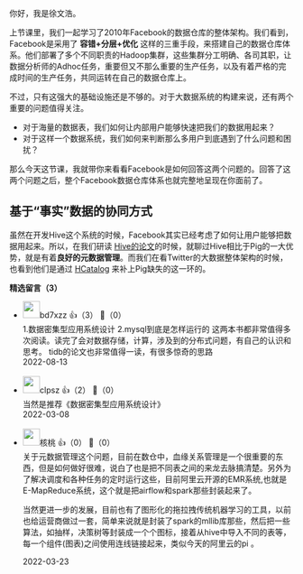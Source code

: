 你好，我是徐文浩。

上节课里，我们一起学习了2010年Facebook的数据仓库的整体架构。我们看到，Facebook是采用了 **容错+分层+优化** 这样的三重手段，来搭建自己的数据仓库体系。他们部署了多个不同职责的Hadoop集群，这些集群分工明确、各司其职，让数据分析师的Adhoc任务，重要但又不那么重要的生产任务，以及有着严格的完成时间的生产任务，共同运转在自己的数据仓库上。

不过，只有这强大的基础设施还是不够的。对于大数据系统的构建来说，还有两个重要的问题值得关注。

- 对于海量的数据表，我们如何让内部用户能够快速把我们的数据用起来？
- 对于这样一个数据系统，我们如何来判断那么多用户到底遇到了什么问题和困扰？

那么今天这节课，我就带你来看看Facebook是如何回答这两个问题的。回答了这两个问题之后，整个Facebook数据仓库体系也就完整地呈现在你面前了。

## 基于“事实”数据的协同方式

虽然在开发Hive这个系统的时候，Facebook其实已经考虑了如何让用户能够把数据用起来。所以，在我们研读 [Hive的论文](https://time.geekbang.org/column/article/429844)的时候，就聊过Hive相比于Pig的一大优势，就是有着**良好的元数据管理**。而我们在看Twitter的大数据整体架构的时候，也看到他们是通过 [HCatalog](https://time.geekbang.org/column/article/480036) 来补上Pig缺失的这一环的。
<div><strong>精选留言（3）</strong></div><ul>
<li><img src="https://static001.geekbang.org/account/avatar/00/0f/4d/fe/abb7bfe3.jpg" width="30px"><span>bd7xzz</span> 👍（3） 💬（0）<div>1.数据密集型应用系统设计
2.mysql到底是怎样运行的
这两本书都非常值得多次阅读。读完了会对数据存储，计算，涉及到的分布式问题，有自己的认识和思考。
tidb的论文也非常值得一读，有很多惊奇的思路</div>2022-08-13</li><br/><li><img src="https://static001.geekbang.org/account/avatar/00/0f/95/52/66c86cf8.jpg" width="30px"><span>clpsz</span> 👍（2） 💬（0）<div>当然是推荐《数据密集型应用系统设计》</div>2022-03-08</li><br/><li><img src="https://static001.geekbang.org/account/avatar/00/15/22/f4/9fd6f8f0.jpg" width="30px"><span>核桃</span> 👍（0） 💬（0）<div>关于元数据管理这个问题，目前在数仓中，血缘关系管理是一个很重要的东西，但是如何做好很难，说白了也是把不同表之间的来龙去脉搞清楚。另外为了解决调度和各种任务的定时运行这些，目前阿里云开源的EMR系统,也就是E-MapReduce系统，这个就是把airflow和spark那些封装起来了。

当然更进一步的发展，目前也有了图形化的拖拉拽传统机器学习的工具，以前也给运营商做过一套，简单来说就是封装了spark的mllib库那些，然后把一些算法，如抽样，决策树等封装成一个个图标，接着从hive中导入不同的表等，每一个组件(图表)之间使用连线链接起来，类似今天的阿里云的pi 。</div>2022-03-23</li><br/>
</ul>